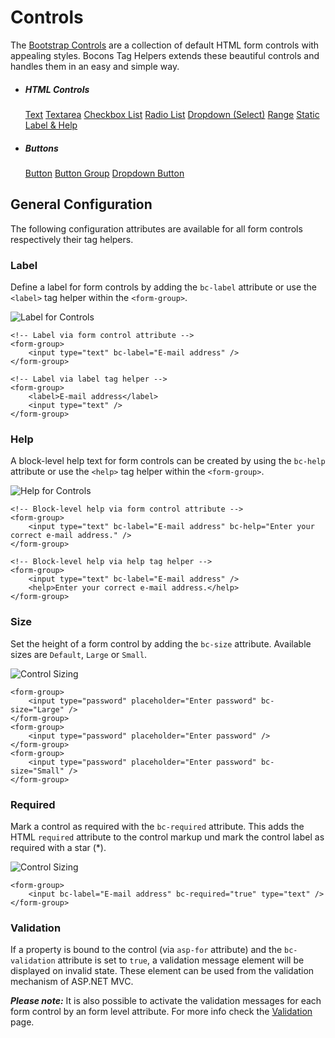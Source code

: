 # Controls

The [Bootstrap Controls](https://getbootstrap.com/docs/4.0/components/forms/#form-controls) are a collection of default HTML form controls with appealing styles. Bocons Tag Helpers extends these beautiful controls and handles them in an easy and simple way.

<ul class="categorized-view">
    <li>
        <h5>HTML Controls</h5>
        <a href="">Text</a>
        <a href="">Textarea</a>
        <a href="">Checkbox List</a>
        <a href="">Radio List</a>
        <a href="">Dropdown (Select)</a>
        <a href="">Range</a>
        <a href="">Static</a>
        <a href="">Label &amp; Help</a>
    </li>
    <li>
        <h5>Buttons</h5>
        <a href="">Button</a>
        <a href="">Button Group</a>
        <a href="">Dropdown Button</a>
    </li>
</ul>

## General Configuration

The following configuration attributes are available for all form controls respectively their tag helpers.

### Label

Define a label for form controls by adding the `bc-label` attribute or use the `<label>` tag helper within the `<form-group>`.

![Label for Controls](https://raw.githubusercontent.com/brecons/bootstrap-tag-helper/master/docs/images/controls_01.PNG)

    <!-- Label via form control attribute -->
    <form-group>
        <input type="text" bc-label="E-mail address" />
    </form-group>

    <!-- Label via label tag helper -->
    <form-group>
        <label>E-mail address</label>
        <input type="text" />
    </form-group>

### Help

A block-level help text for form controls can be created by using the `bc-help` attribute or use the `<help>` tag helper within the `<form-group>`.

![Help for Controls](https://raw.githubusercontent.com/brecons/bootstrap-tag-helper/master/docs/images/controls_02.PNG)

    <!-- Block-level help via form control attribute -->
    <form-group>
        <input type="text" bc-label="E-mail address" bc-help="Enter your correct e-mail address." />
    </form-group>

    <!-- Block-level help via help tag helper -->
    <form-group>
        <input type="text" bc-label="E-mail address" />
        <help>Enter your correct e-mail address.</help>
    </form-group>

### Size

Set the height of a form control by adding the `bc-size` attribute. Available sizes are `Default`, `Large` or `Small`.

![Control Sizing](https://raw.githubusercontent.com/brecons/bootstrap-tag-helper/master/docs/images/controls_03.PNG)

    <form-group>
        <input type="password" placeholder="Enter password" bc-size="Large" />
    </form-group>
    <form-group>
        <input type="password" placeholder="Enter password" />
    </form-group>
    <form-group>
        <input type="password" placeholder="Enter password" bc-size="Small" />
    </form-group>

### Required

Mark a control as required with the `bc-required` attribute. This adds the HTML `required` attribute to the control markup und mark the control label as required with a star (*).

![Control Sizing](https://raw.githubusercontent.com/brecons/bootstrap-tag-helper/master/docs/images/controls_04.PNG)

    <form-group>
        <input bc-label="E-mail address" bc-required="true" type="text" />
    </form-group>

### Validation

If a property is bound to the control (via `asp-for` attribute) and the `bc-validation` attribute is set to `true`, a validation message element will be displayed on invalid state. These element can be used from the validation mechanism of ASP.NET MVC.

***Please note:*** It is also possible to activate the validation messages for each form control by an form level attribute. For more info check the [Validation](https://www.brecons.net/Documentation/Bocons/Validation) page.